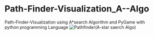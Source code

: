 # Path-Finder-Visualization_A--Algo
Path-Finder-Visualization using A*search Algorithm and PyGame with python programming Language
![Pathfinder(A-star saerch Algo)](https://user-images.githubusercontent.com/44867763/150644921-ad97cae9-c7be-48b5-a04f-8b6dd44e4e56.png)
